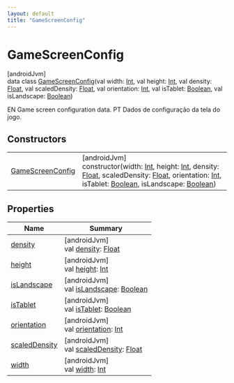 ```yaml
---
layout: default
title: "GameScreenConfig"
---
```


# GameScreenConfig

[androidJvm]\
data class [GameScreenConfig](index.md)(val width: [Int](https://kotlinlang.org/api/core/kotlin-stdlib/kotlin/-int/index.html), val height: [Int](https://kotlinlang.org/api/core/kotlin-stdlib/kotlin/-int/index.html), val density: [Float](https://kotlinlang.org/api/core/kotlin-stdlib/kotlin/-float/index.html), val scaledDensity: [Float](https://kotlinlang.org/api/core/kotlin-stdlib/kotlin/-float/index.html), val orientation: [Int](https://kotlinlang.org/api/core/kotlin-stdlib/kotlin/-int/index.html), val isTablet: [Boolean](https://kotlinlang.org/api/core/kotlin-stdlib/kotlin/-boolean/index.html), val isLandscape: [Boolean](https://kotlinlang.org/api/core/kotlin-stdlib/kotlin/-boolean/index.html))

EN Game screen configuration data. PT Dados de configuração da tela do jogo.

## Constructors

| | |
|---|---|
| [GameScreenConfig](-game-screen-config.md) | [androidJvm]<br>constructor(width: [Int](https://kotlinlang.org/api/core/kotlin-stdlib/kotlin/-int/index.html), height: [Int](https://kotlinlang.org/api/core/kotlin-stdlib/kotlin/-int/index.html), density: [Float](https://kotlinlang.org/api/core/kotlin-stdlib/kotlin/-float/index.html), scaledDensity: [Float](https://kotlinlang.org/api/core/kotlin-stdlib/kotlin/-float/index.html), orientation: [Int](https://kotlinlang.org/api/core/kotlin-stdlib/kotlin/-int/index.html), isTablet: [Boolean](https://kotlinlang.org/api/core/kotlin-stdlib/kotlin/-boolean/index.html), isLandscape: [Boolean](https://kotlinlang.org/api/core/kotlin-stdlib/kotlin/-boolean/index.html)) |

## Properties

| Name | Summary |
|---|---|
| [density](density.md) | [androidJvm]<br>val [density](density.md): [Float](https://kotlinlang.org/api/core/kotlin-stdlib/kotlin/-float/index.html) |
| [height](height.md) | [androidJvm]<br>val [height](height.md): [Int](https://kotlinlang.org/api/core/kotlin-stdlib/kotlin/-int/index.html) |
| [isLandscape](is-landscape.md) | [androidJvm]<br>val [isLandscape](is-landscape.md): [Boolean](https://kotlinlang.org/api/core/kotlin-stdlib/kotlin/-boolean/index.html) |
| [isTablet](is-tablet.md) | [androidJvm]<br>val [isTablet](is-tablet.md): [Boolean](https://kotlinlang.org/api/core/kotlin-stdlib/kotlin/-boolean/index.html) |
| [orientation](orientation.md) | [androidJvm]<br>val [orientation](orientation.md): [Int](https://kotlinlang.org/api/core/kotlin-stdlib/kotlin/-int/index.html) |
| [scaledDensity](scaled-density.md) | [androidJvm]<br>val [scaledDensity](scaled-density.md): [Float](https://kotlinlang.org/api/core/kotlin-stdlib/kotlin/-float/index.html) |
| [width](width.md) | [androidJvm]<br>val [width](width.md): [Int](https://kotlinlang.org/api/core/kotlin-stdlib/kotlin/-int/index.html) |